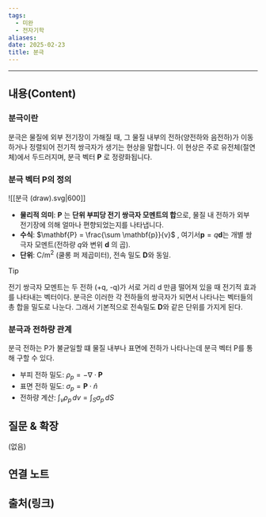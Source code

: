 ```yaml
---
tags:
  - 미완
  - 전자기학
aliases: 
date: 2025-02-23
title: 분극
---
```


---

## 내용(Content)

### 분극이란

분극은 물질에 외부 전기장이 가해질 때, 그 물질 내부의 전하(양전하와 음전하)가 이동하거나 정렬되어 전기적 쌍극자가 생기는 현상을 말합니다. 이 현상은 주로 유전체(절연체)에서 두드러지며, 분극 벡터 $\mathbf{P}$ 로 정량화됩니다.

### 분극 벡터 P의 정의
![[분극 (draw).svg|600]]

- **물리적 의미**: $\mathbf{P}$ 는 **단위 부피당 전기 쌍극자 모멘트의 합**으로, 물질 내 전하가 외부 전기장에 의해 얼마나 편향되었는지를 나타냅니다.
- **수식**: $\mathbf{P} = \frac{\sum \mathbf{p}}{v}$ , 여기서$\mathbf{p} = q \mathbf{d}$는 개별 쌍극자 모멘트(전하량 $q$와 변위 $\mathbf{d}$ 의 곱).
- **단위**: $\text{C/m}^2$ (쿨롱 퍼 제곱미터), 전속 밀도 $\mathbf{D}$와 동일.

>[!tip]
>전기 쌍극자 모멘트는 두 전하 (+q, -q)가 서로 거리 d 만큼 떨어져 있을 때 전기적 효과를 나타내는 벡터이다. 분극은 이러한 각 전하들의 쌍극자가 되면서 나타나는 벡터들의 총 합을 밀도로 나눈다. 그래서 기본적으로 전속밀도 $\mathbf{D}$와 같은 단위를 가지게 된다.

### 분극과 전하량 관계

분극 전하는 P가 불균일할 떄 물질 내부나 표면에 전하가 나타나는데 분극 벡터 P를 통해 구할 수 있다.

- 부피 전하 밀도: $\rho_{p} =  -\nabla \cdot \mathbf{P}$
- 표면 전하 밀도: $\sigma_{p} = \mathbf{P} \cdot \hat{n}$
- 전하량 계산: $\int _{v} \rho_{p} \, dv = \int _{S} \sigma_{p} \, dS$





## 질문 & 확장

(없음)

## 연결 노트

## 출처(링크)





